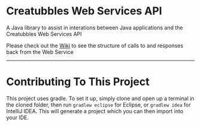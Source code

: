 Creatubbles Web Services API	
========

A Java library to assist in interations between Java applications and the Creatubbles Web Services API

Please check out the [Wiki](https://github.com/creatubbles/api/wiki) to see the structure of calls to and responses back from the Web Service

___
Contributing To This Project
=========

This project uses gradle. To set it up, simply clone and open up a terminal in the cloned folder, then run `gradlew eclipse` for Eclipse, or `gradlew idea` for IntelliJ IDEA. This will generate a project which you can then import into your IDE.